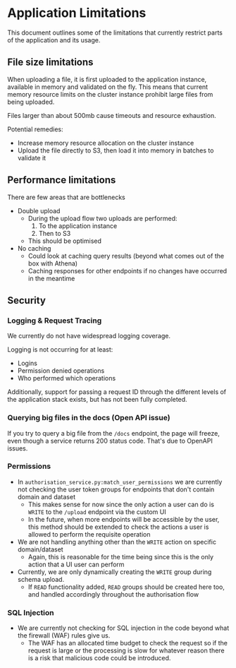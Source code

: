 # Application Limitations

This document outlines some of the limitations that currently restrict parts of the application and its usage.

## File size limitations

When uploading a file, it is first uploaded to the application instance, available in memory and validated on the fly.
This means that current memory resource limits on the cluster instance prohibit large files from being uploaded.

Files larger than about 500mb cause timeouts and resource exhaustion.

Potential remedies:
- Increase memory resource allocation on the cluster instance
- Upload the file directly to S3, then load it into memory in batches to validate it


## Performance limitations

There are few areas that are bottlenecks
- Double upload
  - During the upload flow two uploads are performed:
    1. To the application instance
    2. Then to S3
  - This should be optimised
- No caching
  - Could look at caching query results (beyond what comes out of the box with Athena)
  - Caching responses for other endpoints if no changes have occurred in the meantime


## Security

### Logging & Request Tracing

We currently do not have widespread logging coverage.

Logging is not occurring for at least:
- Logins
- Permission denied operations
- Who performed which operations

Additionally, support for passing a request ID through the different levels of the application stack exists, but has not been fully completed.


### Querying big files in the docs (Open API issue)

If you try to query a big file from the `/docs` endpoint, the page will freeze, even though a service returns 200 status
code. That's due to OpenAPI issues.


### Permissions
- In `authorisation_service.py:match_user_permissions` we are currently not checking the user token groups for endpoints that don't contain domain and dataset
  - This makes sense for now since the only action a user can do is `WRITE` to the `/upload` endpoint via the custom UI
  - In the future, when more endpoints will be accessible by the user, this method should be extended to check the actions a user is allowed to perform the requisite operation
- We are not handling anything other than the `WRITE` action on specific domain/dataset
  - Again, this is reasonable for the time being since this is the only action that a UI user can perform
- Currently, we are only dynamically creating the `WRITE` group during schema upload.
  - If `READ` functionality added, `READ` groups should be created here too, and handled accordingly throughout the authorisation flow

### SQL Injection
- We are currently not checking for SQL injection in the code beyond what the firewall (WAF) rules give us.
  - The WAF has an allocated time budget to check the request so if the request is large or the processing is slow for whatever reason there is a risk that malicious code could be introduced.
